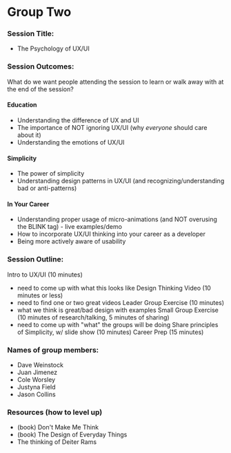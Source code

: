   # Group Two

### Session Title:
* The Psychology of UX/UI

### Session Outcomes: 
What do we want people attending the session to learn or walk away with at the end of the session?

#### Education
* Understanding the difference of UX and UI
* The importance of NOT ignoring UX/UI (why *everyone* should care about it)
* Understanding the emotions of UX/UI

#### Simplicity
* The power of simplicity
* Understanding design patterns in UX/UI (and recognizing/understanding bad or anti-patterns)

#### In Your Career
* Understanding proper usage of micro-animations (and NOT overusing the BLINK tag) - live examples/demo
* How to incorporate UX/UI thinking into your career as a developer
* Being more actively aware of usability

### Session Outline:
Intro to UX/UI (10 minutes)
- need to come up with what this looks like
Design Thinking Video (10 minutes or less)
- need to find one or two great videos
Leader Group Exercise (10 minutes)
- what we think is great/bad design with examples
Small Group Exercise (10 minutes of research/talking, 5 minutes of sharing)
- need to come up with "what" the groups will be doing
Share principles of Simplicity, w/ slide show (10 minutes)
Career Prep (15 minutes)

### Names of group members:
* Dave Weinstock
* Juan Jimenez
* Cole Worsley
* Justyna Field
* Jason Collins

### Resources (how to level up)
* (book) Don't Make Me Think
* (book) The Design of Everyday Things
* The thinking of Deiter Rams
